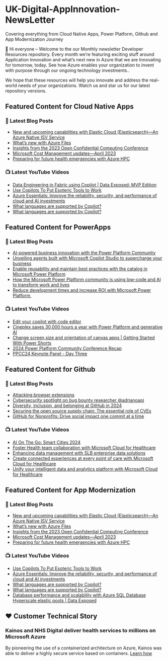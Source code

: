 # UK-Digital-AppInnovation-NewsLetter

Covering everything from Cloud Native Apps, Power Platform, Github and App Modernization Journey

👋 Hi everyone – Welcome to the our Monthly newsletter Developer Resources repository. Every month we’re featuring exciting stuff around Application Innovation and what’s next new in Azure that we are Innovating for tomorrow, today. See how Azure enables your organization to invent with purpose through our ongoing technology investments..


We hope that these resources will help you innovate and address the real-world needs of your organizations. Watch us and star us for our latest repository versions.

## Featured Content for Cloud Native Apps


### 📝 Latest Blog Posts

    
<!-- BLOGCNA:START -->
- [New and upcoming capabilities with Elastic Cloud (Elasticsearch)—An Azure Native ISV Service](https://azure.microsoft.com/blog/new-and-upcoming-capabilities-with-elastic-cloud-elasticsearch-an-azure-native-isv-service/)
- [What’s new with Azure Files](https://azure.microsoft.com/blog/what-s-new-with-azure-files/)
- [Insights from the 2023 Open Confidential Computing Conference](https://azure.microsoft.com/blog/insights-from-the-2023-open-confidential-computing-conference/)
- [Microsoft Cost Management updates—April 2023](https://azure.microsoft.com/blog/microsoft-cost-management-updates-april-2023/)
- [Preparing for future health emergencies with Azure HPC ](https://azure.microsoft.com/blog/preparing-for-future-health-emergencies-with-azure-hpc/)
<!-- BLOGCNA:END -->

### 📺 Latest YouTube Videos

 
<!-- YOUTUBECNA:START -->
- [Data Engineering in Fabric using Copilot | Data Exposed: MVP Edition](https://www.youtube.com/watch?v=MaehobyW8G4)
- [Use Copilots To Put Esoteric Tools to Work](https://www.youtube.com/watch?v=Pl14zbblr9s)
- [Azure Essentials: Improve the reliability, security, and performance of cloud and AI investments](https://www.youtube.com/watch?v=shHLGtDr9bg)
- [What languages are supported by Copilot?](https://www.youtube.com/watch?v=aGm4q_D1ZIo)
- [What languages are supported by Copilot?](https://www.youtube.com/watch?v=V8127Bjt2_A)
<!-- YOUTUBECNA:END -->

##  Featured Content for PowerApps
### 📝 Latest Blog Posts
<!-- BLOGPOWER:START -->
- [AI-powered business innovation with the Power Platform Community](https://www.microsoft.com/en-us/power-platform/blog/2024/09/18/ai-powered-business-innovation-with-the-power-platform-community/)
- [Unveiling agents built with Microsoft Copilot Studio to supercharge your business](https://www.microsoft.com/en-us/microsoft-copilot/blog/copilot-studio/unveiling-copilot-agents-built-with-microsoft-copilot-studio-to-supercharge-your-business/)
- [Enable reusability and maintain best practices with the catalog in Microsoft Power Platform](https://www.microsoft.com/en-us/power-platform/blog/2024/09/11/enable-reusability-and-maintain-best-practices-with-the-catalog-in-microsoft-power-platform/)
- [How the Microsoft Power Platform community is using low-code and AI to transform work and lives](https://www.microsoft.com/en-us/power-platform/blog/2024/09/10/how-the-microsoft-power-platform-community-is-using-low-code-and-ai-to-transform-work-and-lives/)
- [Reduce development times and increase ROI with Microsoft Power Platform ](https://www.microsoft.com/en-us/power-platform/blog/2024/09/03/reduce-development-times-and-increase-roi-with-microsoft-power-platform/)
<!-- BLOGPOWER:END -->
 ### 📺 Latest YouTube Videos
    
<!-- YOUTUBEPOWER:START -->
- [Edit your copilot with code editor](https://www.youtube.com/watch?v=y_2L884NuQc)
- [Cineplex saves 30,000 hours a year with Power Platform and generative AI](https://www.youtube.com/watch?v=aQJ-SwBeyL8)
- [Change screen size and orientation of canvas apps | Getting Started With Power Shorts](https://www.youtube.com/watch?v=dsow8q4LzA8)
- [2024 Power Platform Community Conference Recap](https://www.youtube.com/watch?v=MdYdPSFtfMk)
- [PPCC24 Keynote Panel - Day Three](https://www.youtube.com/watch?v=j_TLQFUKNRg)
<!-- YOUTUBEPOWER:END -->

##  Featured Content for Github
### 📝 Latest Blog Posts
<!-- BLOGGITHUB:START -->
- [Attacking browser extensions](https://github.blog/security/vulnerability-research/attacking-browser-extensions/)
- [Cybersecurity spotlight on bug bounty researcher @adrianoapj](https://github.blog/security/vulnerability-research/cybersecurity-spotlight-on-bug-bounty-researcher-adrianoapj/)
- [Diversity, inclusion, and belonging at GitHub in 2024](https://github.blog/news-insights/company-news/diversity-inclusion-and-belonging-at-github-in-2024/)
- [Securing the open source supply chain: The essential role of CVEs](https://github.blog/security/supply-chain-security/securing-the-open-source-supply-chain-the-essential-role-of-cves/)
- [GitHub for Nonprofits: Drive social impact one commit at a time](https://github.blog/news-insights/product-news/github-for-nonprofits-drive-social-impact-one-commit-at-a-time/)
<!-- BLOGGITHUB:END -->
### 📺 Latest YouTube Videos
<!-- YOUTUBEGITHUB:START -->
- [AI On The Go: Smart Cities 2024](https://www.youtube.com/watch?v=5X4wekVY24Y)
- [Foster Health team collaboration with Microsoft Cloud for Healthcare](https://www.youtube.com/watch?v=I3xL_A10JAI)
- [Enhancing data management with SLB enterprise data solutions](https://www.youtube.com/watch?v=Z-SF42l7y0Y)
- [Create connected experiences at every point of care with Microsoft Cloud for Healthcare](https://www.youtube.com/watch?v=3wDM4RbEMgA)
- [Unify your intelligent data and analytics platform with Microsoft Cloud for Healthcare](https://www.youtube.com/watch?v=IvFHwhCAjzs)
<!-- YOUTUBEGITHUB:END -->
##  Featured Content for App Modernization
### 📝 Latest Blog Posts
<!-- BLOGAPPMOD:START -->
- [New and upcoming capabilities with Elastic Cloud (Elasticsearch)—An Azure Native ISV Service](https://azure.microsoft.com/blog/new-and-upcoming-capabilities-with-elastic-cloud-elasticsearch-an-azure-native-isv-service/)
- [What’s new with Azure Files](https://azure.microsoft.com/blog/what-s-new-with-azure-files/)
- [Insights from the 2023 Open Confidential Computing Conference](https://azure.microsoft.com/blog/insights-from-the-2023-open-confidential-computing-conference/)
- [Microsoft Cost Management updates—April 2023](https://azure.microsoft.com/blog/microsoft-cost-management-updates-april-2023/)
- [Preparing for future health emergencies with Azure HPC ](https://azure.microsoft.com/blog/preparing-for-future-health-emergencies-with-azure-hpc/)
<!-- BLOGAPPMOD:END -->
### 📺 Latest YouTube Videos
<!-- YOUTUBEAPPMOD:START -->
- [Use Copilots To Put Esoteric Tools to Work](https://www.youtube.com/watch?v=Pl14zbblr9s)
- [Azure Essentials: Improve the reliability, security, and performance of cloud and AI investments](https://www.youtube.com/watch?v=shHLGtDr9bg)
- [What languages are supported by Copilot?](https://www.youtube.com/watch?v=aGm4q_D1ZIo)
- [What languages are supported by Copilot?](https://www.youtube.com/watch?v=V8127Bjt2_A)
- [Database performance and scalability with Azure SQL Database Hyperscale elastic pools | Data Exposed](https://www.youtube.com/watch?v=Zhj_EiUEaFk)
<!-- YOUTUBEAPPMOD:END -->


## ♥️ Customer Technical Story 

### Kainos and NHS Digital deliver health services to millions on Microsoft Azure

By pioneering the use of a containerized architecture on Azure, Kainos was able to deliver a highly secure service based on containers. [Learn how](https://customers.microsoft.com/en-us/story/1368348549535774520-kainos-and-nhs-digital-deliver-health-services-to-millions-on-microsoft-azure)


